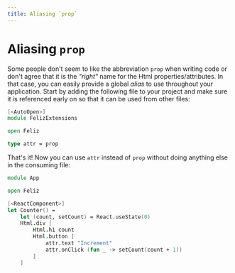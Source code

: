 ```yaml
---
title: Aliasing `prop`
---
```

# Aliasing `prop`

Some people don't seem to like the abbreviation `prop` when writing code or don't agree that it is the *"right"* name for the Html properties/attributes. In that case, you can easily provide a global *alias* to use throughout your application. Start by adding the following file to your project and make sure it is referenced early on so that it can be used from other files:
```fsharp
[<AutoOpen>]
module FelizExtensions

open Feliz

type attr = prop
```
That's it! Now you can use `attr` instead of `prop` without doing anything else in the consuming file:
```fsharp
module App

open Feliz

[<ReactComponent>]
let Counter() =
    let (count, setCount) = React.useState(0)
    Html.div [
        Html.h1 count
        Html.button [
            attr.text "Increment"
            attr.onClick (fun _ -> setCount(count + 1))
        ]
    ]
```